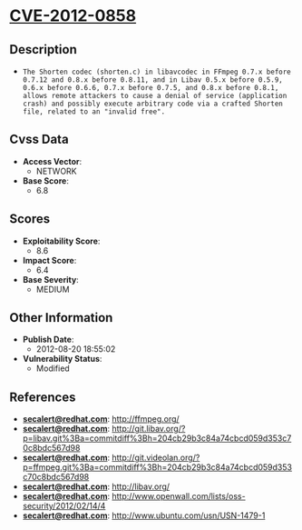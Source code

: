 
# [CVE-2012-0858](https://cve.mitre.org/cgi-bin/cvename.cgi?name=CVE-2012-0858)

## Description

- `The Shorten codec (shorten.c) in libavcodec in FFmpeg 0.7.x before 0.7.12 and 0.8.x before 0.8.11, and in Libav 0.5.x before 0.5.9, 0.6.x before 0.6.6, 0.7.x before 0.7.5, and 0.8.x before 0.8.1, allows remote attackers to cause a denial of service (application crash) and possibly execute arbitrary code via a crafted Shorten file, related to an "invalid free".`

## Cvss Data

- **Access Vector**:
  - NETWORK
- **Base Score**:
  - 6.8

## Scores

- **Exploitability Score**:
  - 8.6
- **Impact Score**:
  - 6.4
- **Base Severity**:
  - MEDIUM

## Other Information

- **Publish Date**:
  - 2012-08-20 18:55:02
- **Vulnerability Status**:
  - Modified

## References

- **secalert@redhat.com**: http://ffmpeg.org/
- **secalert@redhat.com**: http://git.libav.org/?p=libav.git%3Ba=commitdiff%3Bh=204cb29b3c84a74cbcd059d353c70c8bdc567d98
- **secalert@redhat.com**: http://git.videolan.org/?p=ffmpeg.git%3Ba=commitdiff%3Bh=204cb29b3c84a74cbcd059d353c70c8bdc567d98
- **secalert@redhat.com**: http://libav.org/
- **secalert@redhat.com**: http://www.openwall.com/lists/oss-security/2012/02/14/4
- **secalert@redhat.com**: http://www.ubuntu.com/usn/USN-1479-1
